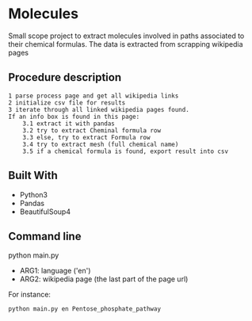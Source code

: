 # Molecules

Small scope project to extract molecules involved in paths associated to their chemical formulas. The data is extracted from scrapping wikipedia pages

## Procedure description

    1 parse process page and get all wikipedia links
    2 initialize csv file for results
    3 iterate through all linked wikipedia pages found.
    If an info box is found in this page:
        3.1 extract it with pandas
        3.2 try to extract Cheminal formula row
        3.3 else, try to extract Formula row
        3.4 try to extract mesh (full chemical name)
        3.5 if a chemical formula is found, export result into csv
        

## Built With

* Python3
* Pandas
* BeautifulSoup4


## Command line

python main.py
* ARG1: language ('en')
* ARG2: wikipedia page (the last part of the page url)

For instance:
```
python main.py en Pentose_phosphate_pathway
```
